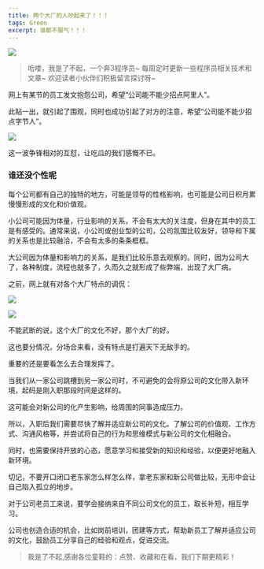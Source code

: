 ```yaml
---
title: 两个大厂的人吵起来了！！！
tags: Green
excerpt: 谁都不服气！！！
---
```





![](https://files.mdnice.com/user/26582/f3053186-dc2e-46f2-8fbb-ab8b2b645781.jpg)


>哈喽，我是了不起，一个奔3程序员~
>每周定时更新一些程序员相关技术和文章~
>欢迎读者小伙伴们积极留言探讨呀~

网上有某节的员工发文抱怨公司，希望“公司能不能少招点阿里人”。

此贴一出，就引起了围观，同时也成功引起了对方的注意，希望“公司能不能少招点字节人”。


![](https://files.mdnice.com/user/26582/0b6e9323-380c-4037-b99a-ea656abb7dff.jpg)

这一波争锋相对的互怼，让吃瓜的我们感慨不已。

### 谁还没个性呢

每个公司都有自己的独特的地方，可能是领导的性格影响，也可能是公司日积月累慢慢形成的文化和价值观。

小公司可能因为体量，行业影响的关系，不会有太大的关注度，但身在其中的员工是有感受的。通常来说，小公司或创业型的公司，公司氛围比较友好，领导和下属的关系也是比较融洽，不会有太多的条条框框。

大公司因为体量和影响力的关系，是我们比较乐意去观察的。同时，因为公司大了，各种制度，流程也就多了，久而久之就形成了些弊端，出现了大厂病。

之前，网上就有对各个大厂特点的调侃：

![](https://files.mdnice.com/user/26582/00cf7a1d-96e9-4cf6-be01-f6b6a7cf33ae.jpg)

![](https://files.mdnice.com/user/26582/6fa43b0a-7649-4e92-ba2d-50d6af8c35f3.jpg)

不能武断的说，这个大厂的文化不好，那个大厂的好。

这也要分情况，分场合来看，没有特点是打遍天下无敌手的。

重要的还是要看怎么去合理发挥了。

当我们从一家公司跳槽到另一家公司时，不可避免的会将原公司的文化带入新环境，起码是刚入职那段时间是这样的。

这可能会对新公司的化产生影响，给周围的同事造成压力。

所以，入职后我们需要尽快了解并适应新公司的文化。了解公司的价值观、工作方式、沟通风格等，并尝试将自己的行为和思维模式与新公司的文化相融合。

同时，也需要保持开放的心态，愿意学习和接受新的知识和经验，以便更好地融入新环境。

切记，不要开口闭口老东家怎么样怎么样，拿老东家和新公司做比较，无形中会让自己陷入孤立的地步。

对于公司老员工来说，要学会接纳来自不同公司文化的员工，取长补短，相互学习。

公司也创造合适的机会，比如岗前培训，团建等方式，帮助新员工了解并适应公司的文化，鼓励员工分享自己的经验和观点，促进交流。


>我是了不起,感谢各位童鞋的：点赞、收藏和在看，我们下期更精彩！

